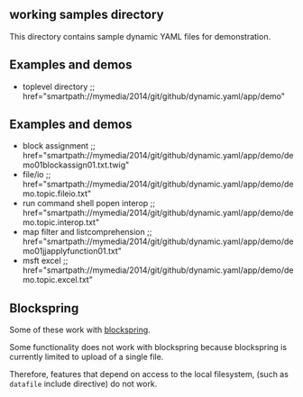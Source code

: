 ## working samples directory

This directory contains sample dynamic YAML files for demonstration.

## Examples and demos

* toplevel directory                ;; href="smartpath://mymedia/2014/git/github/dynamic.yaml/app/demo"

## Examples and demos

* block assignment                  ;; href="smartpath://mymedia/2014/git/github/dynamic.yaml/app/demo/demo01blockassign01.txt.twig"
* file/io                           ;; href="smartpath://mymedia/2014/git/github/dynamic.yaml/app/demo/demo.topic.fileio.txt"
* run command shell popen interop   ;; href="smartpath://mymedia/2014/git/github/dynamic.yaml/app/demo/demo.topic.interop.txt"
* map filter and listcomprehension  ;; href="smartpath://mymedia/2014/git/github/dynamic.yaml/app/demo/demo01jjapplyfunction01.txt"
* msft excel                        ;; href="smartpath://mymedia/2014/git/github/dynamic.yaml/app/demo/demo.topic.excel.txt"

## Blockspring

Some of these work with [blockspring](https://open.blockspring.com/dreftymac/2dc5183fbb912fc3c553fc14bbe15e43).

Some functionality does not work with blockspring because blockspring is currently limited to upload of a single file.

Therefore, features that depend on access to the local filesystem, (such as `datafile` include directive) do not work.





